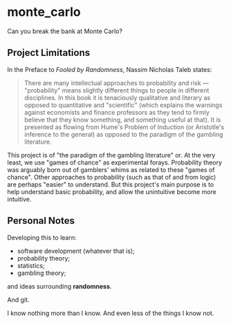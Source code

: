 # monte_carlo
Can you break the bank at Monte Carlo?

## Project Limitations
In the Preface to *Fooled by Randomness*, Nassim Nicholas Taleb states:

> There are many intellectual approaches to probability and risk — "probability" means slightly different things to people in different disciplines. In this book it is tenaciously qualitative and literary as opposed to quantitative and "scientific" (which explains the warnings against economists and finance professors as they tend to firmly believe that they know something, and something useful at that). It is presented as flowing from Hume's Problem of Induction (or Aristotle's inference to the general) as opposed to the paradigm of the gambling literature.

This project is of "the paradigm of the gambling literature" or. At the very least, we use "games of chance" as experimental forays. Probability theory was arguably born out of gamblers' whims as related to these "games of chance". Other approaches to probability (such as that of and from logic) are perhaps "easier" to understand. But this project's main purpose is to help understand basic probability, and allow the unintuitive become more intuitive.

## Personal Notes
Developing this to learn:
* software development (whatever that is);
* probability theory;
* statistics;
* gambling theory;

and ideas surrounding **randomness**.

And git.

I know nothing more than I know. And even less of the things I know not.
